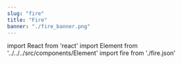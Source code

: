 ```yaml
---
slug: "fire"
title: "Fire"
banner: "./fire_banner.png"
---
```


import React from 'react'
import Element from '../../../src/components/Element'
import fire from './fire.json'

<Element data={fire} />